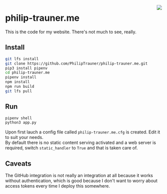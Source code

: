 <img align="right" src="http://static.philip-trauner.me/touch-icon.png"></img>
# philip-trauner.me
This is the code for my website. There's not much to see, really. 

## Install
```bash
git lfs install
git clone https://github.com/PhilipTrauner/philip-trauner.me.git
pip3 install pipenv
cd philip-trauner.me
pipenv install
npm install
npm run build
git lfs pull
```

## Run
```bash
pipenv shell
python3 app.py
```

Upon first lauch a config file called `philip-trauner.me.cfg` is created. Edit it to suit your needs.  
By default there is no static content serving activated and a web server is required, switch `static_handler` to `True` and that is taken care of.

## Caveats
The GitHub integration is not really an integration at all because it works without authentication, which is good because I don't want to worry about access tokens every time I deploy this somewhere.
